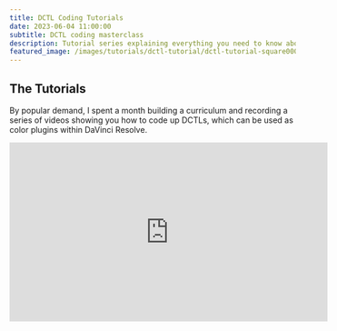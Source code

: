 ```yaml
---
title: DCTL Coding Tutorials
date: 2023-06-04 11:00:00
subtitle: DCTL coding masterclass
description: Tutorial series explaining everything you need to know about how to code up your own DCTLs, for free.
featured_image: /images/tutorials/dctl-tutorial/dctl-tutorial-square0000.jpg
---
```


## The Tutorials

By popular demand, I spent a month building a curriculum and recording a series of videos showing you how to code up DCTLs, which can be used as color plugins within DaVinci Resolve.

<iframe width="560" height="315" src="https://www.youtube.com/embed/videoseries?si=5U0cCj8eCzQBRkmU&amp;list=PLNb91KaW1BVh5unbCrhLG9Xaqz3ufXI0_" title="YouTube video player" frameborder="0" allow="accelerometer; autoplay; clipboard-write; encrypted-media; gyroscope; picture-in-picture; web-share" referrerpolicy="strict-origin-when-cross-origin" allowfullscreen></iframe>

